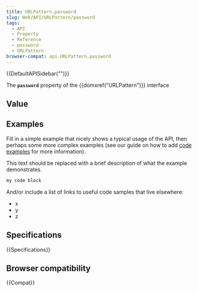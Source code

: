 ```yaml
---
title: URLPattern.password
slug: Web/API/URLPattern/password
tags:
  - API
  - Property
  - Reference
  - password
  - URLPattern
browser-compat: api.URLPattern.password
---
```

{{DefaultAPISidebar("")}}

The **`password`** property of the {{domxref("URLPattern")}} interface 

## Value



## Examples

Fill in a simple example that nicely shows a typical usage of the API, then perhaps some more complex examples (see our guide on how to add [code examples](/en-US/docs/MDN/Contribute/Structures/Code_examples) for more information).

This text should be replaced with a brief description of what the example demonstrates.

```js
my code block
```

And/or include a list of links to useful code samples that live elsewhere:

*   x
*   y
*   z

## Specifications

{{Specifications}}

## Browser compatibility

{{Compat}}


